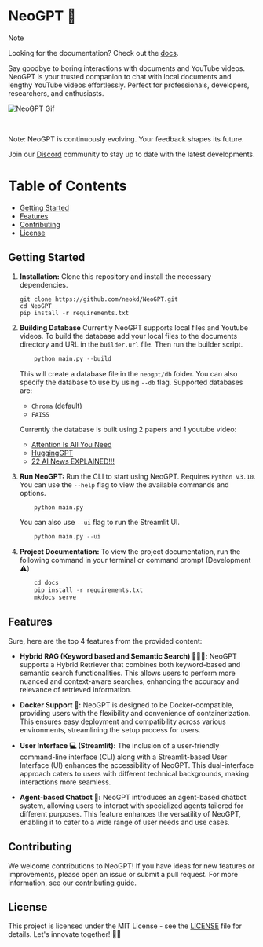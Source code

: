 # NeoGPT 🚀

> [!NOTE]
> Looking for the documentation? Check out the [docs](https://neokd.github.io/NeoGPT/).

Say goodbye to boring interactions with documents and YouTube videos. NeoGPT is your trusted companion to chat with local documents and lengthy YouTube videos effortlessly. Perfect for professionals, developers, researchers, and enthusiasts.

![NeoGPT Gif](https://github.com/neokd/NeoGPT/assets/71772185/82d5c63d-81b5-4b45-95d4-53641016bfdc)


<br/>

Note: NeoGPT is continuously evolving. Your feedback shapes its future.

Join our [Discord](https://discord.gg/qNqjsGuCTG) community to stay up to date with the latest developments.

# Table of Contents
- [Getting Started](#getting-started)
- [Features](#features)
- [Contributing](#contributing)
- [License](#license)

## Getting Started

1. **Installation:** Clone this repository and install the necessary dependencies.

   ```
   git clone https://github.com/neokd/NeoGPT.git
   cd NeoGPT
   pip install -r requirements.txt
    ```
2. **Building Database** Currently NeoGPT supports local files and Youtube videos. To build the database add your local files to the documents directory and URL in the `builder.url` file. Then run the builder script.

    ```python
        python main.py --build
    ```
    This will create a database file in the `neogpt/db` folder. You can also specify the database to use by using `--db` flag.
    Supported databases are:
    - `Chroma` (default)
    - `FAISS`

    Currently the database is built using 2 papers and 1 youtube video:
    - [Attention Is All You Need](https://arxiv.org/pdf/1706.03762.pdf)
    - [HuggingGPT](https://arxiv.org/pdf/2303.17580.pdf)
    - [22 AI News EXPLAINED!!!](https://www.youtube.com/watch?v=BPknz-hCnec)


3. **Run NeoGPT:** Run the CLI to start using NeoGPT. Requires `Python v3.10`. You can use the `--help` flag to view the available commands and options.
    ```python
        python main.py
    ```
    You can also use `--ui` flag to run the Streamlit UI.
    ```python
        python main.py --ui
    ```

4. **Project Documentation:**
    To view the project documentation, run the following command in your terminal or command prompt (Development ⚠️)
    ```python
        cd docs
        pip install -r requirements.txt
        mkdocs serve
    ```

## Features

Sure, here are the top 4 features from the provided content:

- **Hybrid RAG (Keyword based and Semantic Search) 🕵️‍♂️📂:**
   NeoGPT supports a Hybrid Retriever that combines both keyword-based and semantic search functionalities. This allows users to perform more nuanced and context-aware searches, enhancing the accuracy and relevance of retrieved information.

- **Docker Support 🐳:**
   NeoGPT is designed to be Docker-compatible, providing users with the flexibility and convenience of containerization. This ensures easy deployment and compatibility across various environments, streamlining the setup process for users.

- **User Interface 💻 (Streamlit):**
   The inclusion of a user-friendly command-line interface (CLI) along with a Streamlit-based User Interface (UI) enhances the accessibility of NeoGPT. This dual-interface approach caters to users with different technical backgrounds, making interactions more seamless.

- **Agent-based Chatbot 🤖:**
   NeoGPT introduces an agent-based chatbot system, allowing users to interact with specialized agents tailored for different purposes. This feature enhances the versatility of NeoGPT, enabling it to cater to a wide range of user needs and use cases.



## Contributing
We welcome contributions to NeoGPT! If you have ideas for new features or improvements, please open an issue or submit a pull request. For more information, see our [contributing guide](CONTRIBUTING.md).

## License
This project is licensed under the MIT License - see the [LICENSE](LICENSE) file for details. Let's innovate together! 🤖✨
